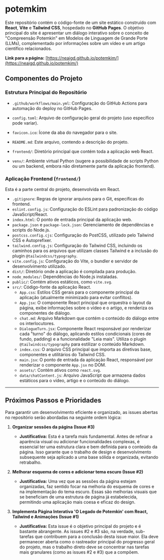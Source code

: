 # potemkim

Este repositório contém o código-fonte de um site estático construído com **React**, **Vite** e **Tailwind CSS**, hospedado no **GitHub Pages**. O objetivo principal do site é apresentar um diálogo interativo sobre o conceito de "Compreensão Potemkin" em Modelos de Linguagem de Grande Porte (LLMs), complementado por informações sobre um vídeo e um artigo científico relacionados.

**Link para a página:** [https://neaigd.github.io/potemkim/](https://neaigd.github.io/potemkim/)

## Componentes do Projeto

### Estrutura Principal do Repositório

*   `.github/workflows/main.yml`: Configuração do GitHub Actions para automação do deploy no GitHub Pages.
*   `config.toml`: Arquivo de configuração geral do projeto (uso específico pode variar).

*   `favicon.ico`: Ícone da aba do navegador para o site.
*   `README.md`: Este arquivo, contendo a descrição do projeto.
*   `frontend/`: Diretório principal que contém toda a aplicação web React.
*   `venv/`: Ambiente virtual Python (sugere a possibilidade de scripts Python ou um backend, embora não diretamente parte da aplicação frontend).

### Aplicação Frontend (`frontend/`)

Esta é a parte central do projeto, desenvolvida em React.

*   `.gitignore`: Regras de ignorar arquivos para o Git, específicas do frontend.
*   `eslint.config.js`: Configuração do ESLint para padronização do código JavaScript/React.
*   `index.html`: O ponto de entrada principal da aplicação web.
*   `package.json` e `package-lock.json`: Gerenciamento de dependências e scripts do Node.js.
*   `postcss.config.cjs`: Configuração do PostCSS, utilizado pelo Tailwind CSS e Autoprefixer.
*   `tailwind.config.js`: Configuração do Tailwind CSS, incluindo os caminhos para os arquivos que utilizam classes Tailwind e a inclusão do plugin `@tailwindcss/typography`.
*   `vite.config.js`: Configuração do Vite, o bundler e servidor de desenvolvimento utilizado.
*   `dist/`: Diretório onde a aplicação é compilada para produção.
*   `node_modules/`: Dependências do Node.js instaladas.
*   `public/`: Contém ativos estáticos, como `vite.svg`.
*   `src/`: Código-fonte da aplicação React.
    *   `App.css`: Estilos CSS gerais para o componente principal da aplicação (atualmente minimizado para evitar conflitos).
    *   `App.jsx`: O componente React principal que orquestra o layout da página, exibe informações sobre o vídeo e o artigo, e renderiza os componentes de diálogo.
    *   `chat.md`: Arquivo Markdown que contém o conteúdo do diálogo entre os interlocutores.
    *   `DialogueTurn.jsx`: Componente React responsável por renderizar cada "turno" do diálogo, aplicando estilos condicionais (cores de fundo, padding) e a funcionalidade "Leia mais". Utiliza o plugin `@tailwindcss/typography` para estilizar o conteúdo Markdown.
    *   `index.css`: O arquivo CSS principal que importa as diretivas base, componentes e utilitários do Tailwind CSS.
    *   `main.jsx`: O ponto de entrada da aplicação React, responsável por renderizar o componente `App.jsx` no DOM.
    *   `assets/`: Contém ativos como `react.svg`.
    *   `data/chatContent.js`: Arquivo JavaScript que armazena dados estáticos para o vídeo, artigo e o conteúdo do diálogo.

---
<!-- trigger action -->

## Próximos Passos e Prioridades

Para garantir um desenvolvimento eficiente e organizado, as issues abertas no repositório serão abordadas na seguinte ordem lógica:

1.  **Organizar sessões da página (Issue #3)**
    *   **Justificativa:** Esta é a tarefa mais fundamental. Antes de refinar a aparência visual ou adicionar funcionalidades complexas, é essencial ter uma estrutura clara e bem definida para o conteúdo da página. Isso garante que o trabalho de design e desenvolvimento subsequente seja aplicado a uma base sólida e organizada, evitando retrabalho.

2.  **Melhorar esquema de cores e adicionar tema escuro (Issue #2)**
    *   **Justificativa:** Uma vez que as sessões da página estejam organizadas, faz sentido focar na melhoria do esquema de cores e na implementação do tema escuro. Essas são melhorias visuais que se beneficiam de uma estrutura de página já estabelecida, permitindo uma aplicação mais coesa e eficaz do design.

3.  **Implementa Página Interativa 'O Legado de Potemkin' com React, Tailwind e Animações (Issue #1)**
    *   **Justificativa:** Esta issue é o objetivo principal do projeto e é bastante abrangente. As issues #2 e #3 são, na verdade, sub-tarefas que contribuem para a conclusão desta issue maior. Ela deve permanecer aberta como o rastreador principal do progresso geral do projeto, mas o trabalho direto deve se concentrar nas tarefas mais granulares (como as issues #2 e #3) que a compõem.
